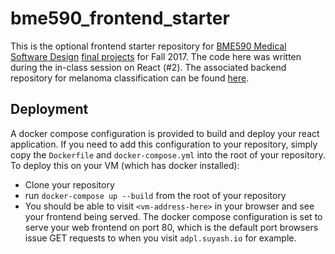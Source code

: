 # bme590_frontend_starter
This is the optional frontend starter repository for [BME590 Medical Software Design](https://github.com/mlp6/Medical-Software-Design) [final projects](https://github.com/mlp6/Medical-Software-Design/blob/master/Assignments/final_project_fall_17/final_project_f17.pdf) for Fall 2017. The code here was written during the in-class session on React (#2). The associated backend repository for melanoma classification can be found [here](https://github.com/suyashkumar/bme590_melanoma_detection).

## Deployment 
A docker compose configuration is provided to build and deploy your react application. If you need to add this configuration to your repository, simply copy the `Dockerfile` and `docker-compose.yml` into the root of your repository. To deploy this on your VM (which has docker installed):
* Clone your repository
* run `docker-compose up --build` from the root of your repository
* You should be able to visit `<vm-address-here>` in your browser and see your frontend being served. The docker compose configuration is set to serve your web frontend on port 80, which is the default port browsers issue GET requests to when you visit `adpl.suyash.io` for example. 

